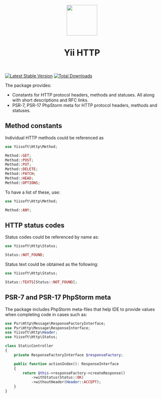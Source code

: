 <p align="center">
    <a href="https://github.com/yiisoft" target="_blank">
        <img src="https://yiisoft.github.io/docs/images/yii_logo.svg" height="100px">
    </a>
    <h1 align="center">Yii HTTP</h1>
    <br>
</p>

[![Latest Stable Version](https://poser.pugx.org/yiisoft/http/v/stable.png)](https://packagist.org/packages/yiisoft/http)
[![Total Downloads](https://poser.pugx.org/yiisoft/http/downloads.png)](https://packagist.org/packages/yiisoft/http)

The package provides:

- Constants for HTTP protocol headers, methods and statuses. All along with short descriptions and RFC links. 
- PSR-7, PSR-17 PhpStorm meta for HTTP protocol headers, methods and statuses.

## Method constants

Individual HTTP methods could be referenced as

```php
use Yiisoft\Http\Method;

Method::GET;
Method::POST;
Method::PUT;
Method::DELETE;
Method::PATCH;
Method::HEAD;
Method::OPTIONS;
```

To have a list of these, use:

```php
use Yiisoft\Http\Method;

Method::ANY;
```

## HTTP status codes

Status codes could be referenced by name as:

```php
use Yiisoft\Http\Status;

Status::NOT_FOUND;
```

Status text could be obtained as the following:

```php
use Yiisoft\Http\Status;

Status::TEXTS[Status::NOT_FOUND];
```

## PSR-7 and PSR-17 PhpStorm meta

The package includes PhpStorm meta-files that help IDE to provide values when completing code in cases such as:

```php
use Psr\Http\Message\ResponseFactoryInterface;
use Psr\Http\Message\ResponseInterface;
use Yiisoft\Http\Header;
use Yiisoft\Http\Status;

class StaticController
{
    private ResponseFactoryInterface $responseFactory;

    public function actionIndex(): ResponseInterface
    {
        return $this->responseFactory->createResponse()
            ->withStatus(Status::OK)
            ->withoutHeader(Header::ACCEPT);
    }
}
```
